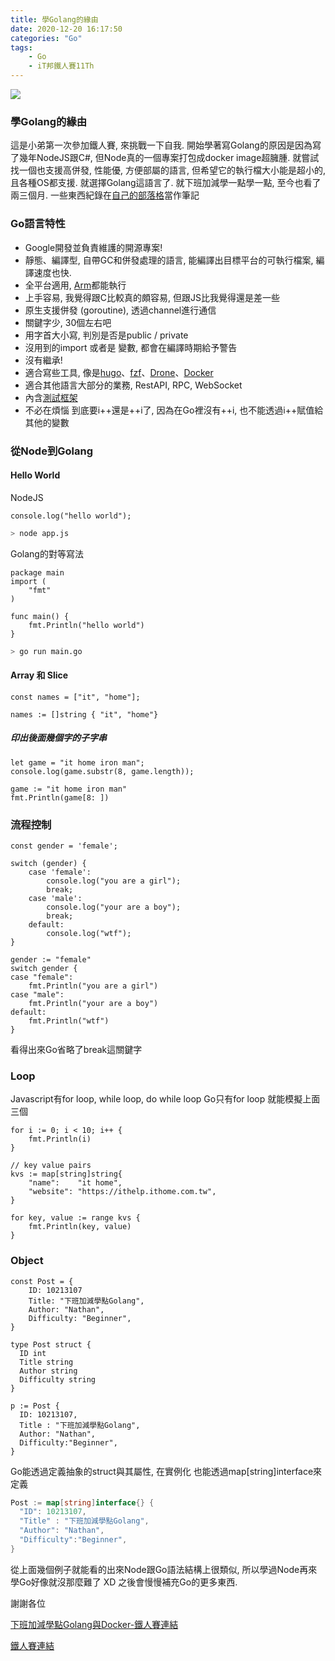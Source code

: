 ```yaml
---
title: 學Golang的緣由
date: 2020-12-20 16:17:50
categories: "Go"
tags:
    - Go
    - iT邦鐵人賽11Th
---
```

![](https://i.imgur.com/DNWjAse.gif)
### 學Golang的緣由
<!-- more -->
這是小弟第一次參加鐵人賽, 來挑戰一下自我.
開始學著寫Golang的原因是因為寫了幾年NodeJS跟C#, 
但Node真的一個專案打包成docker image超臃腫.
就嘗試找一個也支援高併發, 性能優, 方便部屬的語言, 
但希望它的執行檔大小能是超小的, 且各種OS都支援.
就選擇Golang這語言了.
就下班加減學一點學一點, 至今也看了兩三個月.
一些東西紀錄在[自己的部落格](https://tedmax100.github.io/)當作筆記


### Go語言特性
- Google開發並負責維護的開源專案!
-  靜態、編譯型, 自帶GC和併發處理的語言, 能編譯出目標平台的可執行檔案, 編譯速度也快.
-  全平台適用, [Arm](https://github.com/golang/go/wiki/GoArm?fbclid=IwAR0Hz1xEpTuLCVoxJhSGY_rRj0ivwITuQr6cezd8elYMeLJu7-P4mSIiY5E)都能執行
-  上手容易, 我覺得跟C比較真的頗容易,  但跟JS比我覺得還是差一些
-  原生支援併發 (goroutine), 透過channel進行通信
-  關鍵字少, 30個左右吧
-  用字首大小寫, 判別是否是public / private
-  沒用到的import 或者是 變數, 都會在編譯時期給予警告
-  沒有繼承!
- 適合寫些工具, 像是[hugo](https://gohugo.io/)、[fzf](https://github.com/junegunn/fzf)、[Drone](https://github.com/drone/drone)、[Docker](https://github.com/docker)
- 適合其他語言大部分的業務, RestAPI, RPC, WebSocket
- 內含[測試框架](https://golang.org/pkg/testing/)
- 不必在煩惱 到底要i++還是++i了, 因為在Go裡沒有++i, 也不能透過i++賦值給其他的變數

### 從Node到Golang
#### Hello World 
NodeJS
```javascript=1
console.log("hello world");
```
```bash
> node app.js
```

Golang的對等寫法
```go=1
package main
import (
    "fmt"
)

func main() {
    fmt.Println("hello world")
}
```
```bash
> go run main.go
```

#### Array 和 Slice
```javascript=1
const names = ["it", "home"];
```

```go=1
names := []string { "it", "home"}
```

##### 印出後面幾個字的子字串
```javascript=1
let game = "it home iron man";
console.log(game.substr(8, game.length));
```
```go=1
game := "it home iron man"
fmt.Println(game[8: ])
```

### 流程控制
```javascript=1
const gender = 'female';

switch (gender) {
    case 'female':
        console.log("you are a girl");
        break;
    case 'male':
        console.log("your are a boy");
        break;
    default:
        console.log("wtf");
}
```
```go=1
gender := "female"
switch gender {
case "female":
    fmt.Println("you are a girl")
case "male":
    fmt.Println("your are a boy")
default:
    fmt.Println("wtf")
}
```
看得出來Go省略了break這關鍵字

### Loop
Javascript有for loop, while loop, do while loop
Go只有for loop 就能模擬上面三個
```go=1
for i := 0; i < 10; i++ {
    fmt.Println(i)
}

// key value pairs
kvs := map[string]string{
    "name":    "it home",
    "website": "https://ithelp.ithome.com.tw",
}

for key, value := range kvs {
    fmt.Println(key, value)
}
```

### Object
```javascript=1
const Post = {
    ID: 10213107
    Title: "下班加減學點Golang",
    Author: "Nathan",
    Difficulty: "Beginner",
}
```
```go=1
type Post struct {
  ID int
  Title string
  Author string
  Difficulty string
}

p := Post {
  ID: 10213107,
  Title : "下班加減學點Golang",
  Author: "Nathan",
  Difficulty:"Beginner",
}
```
Go能透過定義抽象的struct與其屬性, 在實例化
也能透過map[string]interface來定義
```go
Post := map[string]interface{} {
  "ID": 10213107,
  "Title" : "下班加減學點Golang",
  "Author": "Nathan",
  "Difficulty":"Beginner",
}
```

從上面幾個例子就能看的出來Node跟Go語法結構上很類似, 
所以學過Node再來學Go好像就沒那麼難了 XD
之後會慢慢補充Go的更多東西. 

謝謝各位

[下班加減學點Golang與Docker-鐵人賽連結](https://ithelp.ithome.com.tw/users/20104930/ironman/2647)

[鐵人賽連結](https://ithelp.ithome.com.tw/articles/10214255)